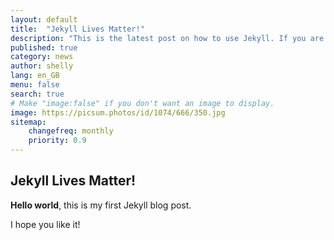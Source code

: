 ```yaml
---
layout: default
title:  "Jekyll Lives Matter!"
description: "This is the latest post on how to use Jekyll. If you are stuck, or need help, this post is for you."
published: true
category: news
author: shelly
lang: en_GB
menu: false
search: true
# Make "image:false" if you don't want an image to display.
image: https://picsum.photos/id/1074/666/350.jpg
sitemap:
    changefreq: monthly
    priority: 0.9
---
```


## Jekyll Lives Matter!

**Hello world**, this is my first Jekyll blog post.

<!--excerpt-->

I hope you like it! 
